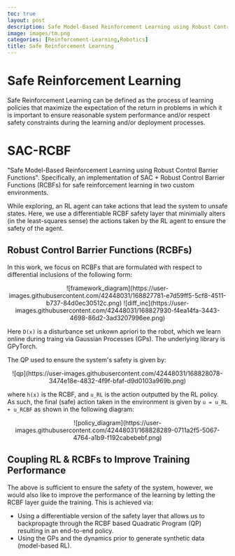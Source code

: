 ```yaml
---
toc: true
layout: post
description: Safe Model-Based Reinforcement Learning using Robust Control Barrier Functions.
image: images/tm.png
categories: [Reinforcement-Learning,Robotics]
title: Safe Reinforcement Learning
---
```

# Safe Reinforcement Learning
Safe Reinforcement Learning can be defined as the process of learning policies that maximize the expectation of the return in problems in which it is important to ensure reasonable system performance and/or respect safety constraints during the learning and/or deployment processes.

# SAC-RCBF 

"Safe  Model-Based  Reinforcement  Learning using Robust Control Barrier Functions". Specifically, an implementation of SAC + Robust Control Barrier Functions (RCBFs) for safe reinforcement learning in two custom environments.

While exploring, an RL agent can take actions that lead the system to unsafe states. Here, we use a differentiable RCBF safety layer that minimially alters (in the least-squares sense) the actions taken by the RL agent to ensure the safety of the agent.


## Robust Control Barrier Functions (RCBFs)

In this work, we focus on RCBFs that are formulated with respect to differential inclusions of the following form:
<p align="center">
 ![framework_diagram](https://user-images.githubusercontent.com/42448031/168827781-e7d59ff5-5cf8-4511-b737-84d0ec30512c.png)
 ![diff_inc](https://user-images.githubusercontent.com/42448031/168827930-f4ea14fa-3443-4698-86d2-3ad3207996ee.png)
 
</p>

Here `D(x)` is a disturbance set unkown apriori to the robot, which we learn online during traing via Gaussian Processes (GPs). The underlying library is GPyTorch. 
 
The QP used to ensure the system's safety is given by:

<p align="center">
 ![qp](https://user-images.githubusercontent.com/42448031/168828078-3474e18e-4832-4f9f-bfaf-d9d0103a969b.png)
</p>

where `h(x)` is the RCBF, and `u_RL` is the action outputted by the RL policy. As such, the final (safe) action taken in the environment is given by `u = u_RL + u_RCBF` as shown in the following diagram:

<p align="center">
 ![policy_diagram](https://user-images.githubusercontent.com/42448031/168828289-0711a2f5-5067-4764-a1b9-f192cabebebf.png)
</p>


## Coupling RL & RCBFs to Improve Training Performance

The above is sufficient to ensure the safety of the system, however, we would also like to improve the performance of the learning by letting the RCBF layer guide the training. This is achieved via:
* Using a differentiable version of the safety layer that allows us to backpropagte through the RCBF based Quadratic Program (QP) resulting in an end-to-end policy.
* Using the GPs and the dynamics prior to generate synthetic data (model-based RL).

